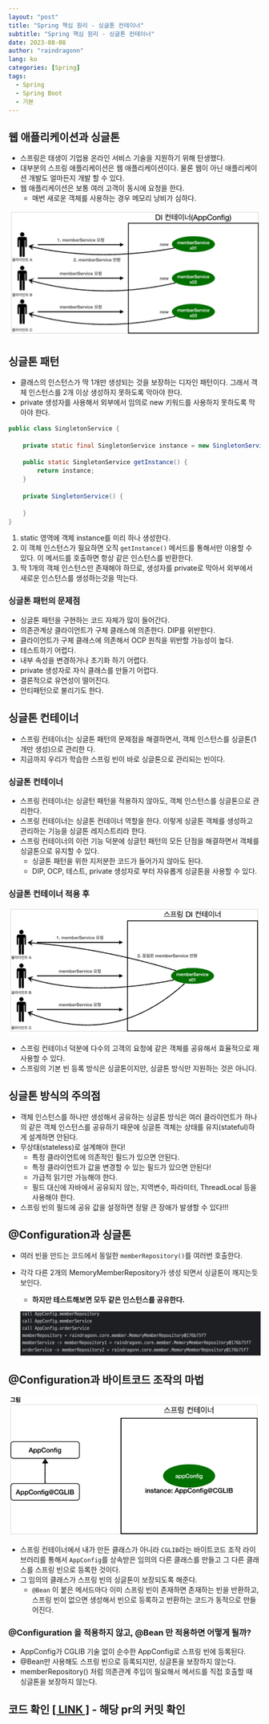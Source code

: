 ```yaml
---
layout: "post"
title: "Spring 핵심 원리 - 싱글톤 컨테이너"
subtitle: "Spring 핵심 원리 - 싱글톤 컨테이너"
date: 2023-08-08
author: "raindragonn"
lang: ko
categories: [Spring]
tags:
  - Spring
  - Spring Boot
  - 기본
---
```


## 웹 애플리케이션과 싱글톤

- 스프링은 태생이 기업용 온라인 서비스 기술을 지원하기 위해 탄생했다.
- 대부분의 스프링 애플리케이션은 웹 애플리케이션이다. 물론 웹이 아닌 애플리케이션 개발도 얼마든지 개발
할 수 있다.
- 웹 애플리케이션은 보통 여러 고객이 동시에 요청을 한다.
    - 매번 새로운 객체를 사용하는 경우 메모리 낭비가 심하다.

![Untitled](/assets/images/post/2023-08-08/1.png)

## 싱글톤 패턴

- 클래스의 인스턴스가 딱 1개만 생성되는 것을 보장하는 디자인 패턴이다. 그래서 객체 인스턴스를 2개 이상 생성하지 못하도록 막아야 한다.
- private 생성자를 사용해서 외부에서 임의로 new 키워드를 사용하지 못하도록 막아야 한다.

```java
public class SingletonService {

    private static final SingletonService instance = new SingletonService();

    public static SingletonService getInstance() {
        return instance;
    }

    private SingletonService() {

    }
}
```

1. static 영역에 객체 instance를 미리 하나 생성한다.
2. 이 객체 인스턴스가 필요하면 오직 `getInstance()` 메서드를 통해서만 이용할 수 있다. 이 메서드를 호출하면 항상 같은 인스턴스를 반환한다.
3. 딱 1개의 객체 인스턴스만 존재해야 하므로, 생성자를 private로 막아서 외부에서 새로운 인스턴스를 생성하는것을 막는다.

### 싱글톤 패턴의 문제점

- 싱글톤 패턴을 구현하는 코드 자체가 많이 들어간다.
- 의존관계상 클라이언트가 구체 클래스에 의존한다. DIP를 위반한다.
- 클라이언트가 구체 클래스에 의존해서 OCP 원칙을 위반할 가능성이 높다.
- 테스트하기 어렵다.
- 내부 속성을 변경하거나 초기화 하기 어렵다.
- private 생성자로 자식 클래스를 만들기 어렵다.
- 결론적으로 유연성이 떨어진다.
- 안티패턴으로 불리기도 한다.

## 싱글톤 컨테이너

- 스프링 컨테이너는 싱글톤 패턴의 문제점을 해결하면서, 객체 인스턴스를 싱글톤(1개만 생성)으로 관리한
다.
- 지금까지 우리가 학습한 스프링 빈이 바로 싱글톤으로 관리되는 빈이다.

### 싱글톤 컨테이너

- 스프링 컨테이너는 싱글턴 패턴을 적용하지 않아도, 객체 인스턴스를 싱글톤으로 관리한다.
- 스프링 컨테이너는 싱글톤 컨테이너 역할을 한다. 이렇게 싱글톤 객체를 생성하고 관리하는 기능을 싱글톤
레지스트리라 한다.
- 스프링 컨테이너의 이런 기능 덕분에 싱글턴 패턴의 모든 단점을 해결하면서 객체를 싱글톤으로 유지할 수
있다.
    - 싱글톤 패턴을 위한 지저분한 코드가 들어가지 않아도 된다.
    - DIP, OCP, 테스트, private 생성자로 부터 자유롭게 싱글톤을 사용할 수 있다.

### 싱글톤 컨테이너 적용 후

![Untitled](/assets/images/post/2023-08-08/2.png)

- 스프링 컨테이너 덕분에 다수의 고객의 요청에 같은 객체를 공유해서 효율적으로 재사용할 수 있다.
- 스프링의 기본 빈 등록 방식은 싱글톤이지만, 싱글톤 방식만 지원하는 것은 아니다.

## 싱글톤 방식의 주의점

- 객체 인스턴스를 하나만 생성해서 공유하는 싱글톤 방식은 여러 클라이언트가 하나의 같은 객체 인스턴스를 공유하기 때문에 싱글톤 객체는 상태를 유지(stateful)하게 설계하면 안된다.
- 무상태(stateless)로 설계해야 한다!
    - 특정 클라이언트에 의존적인 필드가 있으면 안된다.
    - 특정 클라이언트가 값을 변경할 수 있는 필드가 있으면 안된다!
    - 가급적 읽기만 가능해야 한다.
    - 필드 대신에 자바에서 공유되지 않는, 지역변수, 파라미터, ThreadLocal 등을 사용해야 한다.
- 스프링 빈의 필드에 공유 값을 설정하면 정말 큰 장애가 발생할 수 있다!!!

## @Configuration과 싱글톤

- 여러 빈을 만드는 코드에서 동일한 `memberRepository()`를 여러번 호출한다.
- 각각 다른 2개의 MemoryMemberRepository가 생성 되면서 싱글톤이 깨지는듯 보인다.
    - **하지만 테스트해보면 모두 같은 인스턴스를 공유한다.**
    
    ![Untitled](/assets/images/post/2023-08-08/3.png)
    

## @Configuration과 바이트코드 조작의 마법

![Untitled](/assets/images/post/2023-08-08/4.png)

- 스프링 컨테이너에서 내가 만든 클래스가 아니라 `CGLIB`라는 바이트코드 조작 라이브러리를 통해서 `AppConfig`를 상속받은 임의의 다른 클래스를 만들고 그 다른 클래스를 스프링 빈으로 등록한 것이다.
- 그 임의의 클래스가 스프링 빈의 싱글톤이 보장되도록 해준다.
    - `@Bean` 이 붙은 메서드마다 이미 스프링 빈이 존재하면 존재하는 빈을 반환하고, 스프링 빈이 없으면 생성해서 빈으로 등록하고 반환하는 코드가 동적으로 만들어진다.

### **@Configuration 을 적용하지 않고, @Bean 만 적용하면 어떻게 될까?**

- AppConfig가 CGLIB 기술 없이 순수한 AppConfig로 스프링 빈에 등록된다.
- @Bean만 사용해도 스프링 빈으로 등록되지만, 싱글톤을 보장하지 않는다.
- memberRepository() 처럼 의존관계 주입이 필요해서 메서드를 직접 호출할 때 싱글톤을 보장하지 않는다.

## 코드 확인 [[ LINK ]](https://github.com/raindragonn/spring-basic-exam/pull/3) - 해당 pr의 커밋 확인